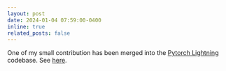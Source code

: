 ```yaml
---
layout: post
date: 2024-01-04 07:59:00-0400
inline: true
related_posts: false
---
```


One of my small contribution has been merged into the [Pytorch Lightning](https://lightning.ai/) codebase. See [here](https://github.com/Lightning-AI/pytorch-lightning/pull/19224).
